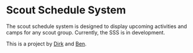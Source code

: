 # Scout Schedule System
The scout schedule system is designed to display upcoming activities and camps for any scout group.
Currently, the SSS is in development.

This is a project by [Dirk](http://informathing.tk/) and [Ben](https://benpai.keybase.pub/).
